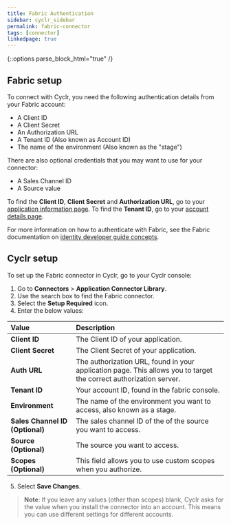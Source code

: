 ```yaml
---
title: Fabric Authentication
sidebar: cyclr_sidebar
permalink: fabric-connector
tags: [connector]
linkedpage: true
---
```

{::options parse_block_html="true" /}
<section class="card">

## Fabric setup

To connect with Cyclr, you need the following authentication details from your Fabric account:

*  A Client ID
*  A Client Secret
*  An Authorization URL
*  A Tenant ID (Also known as Account ID)
*  The name of the environment (Also known as the "stage")

There are also optional credentials that you may want to use for your connector:

*  A Sales Channel ID
*  A Source value

To find the **Client ID**, **Client Secret** and **Authorization URL**, go to your [application information page](https://live.copilot.fabric.inc/home/developer-tools/app/api/). To find the **Tenant ID**, go to your [account details page](https://live.copilot.fabric.inc/home/account-details).

For more information on how to authenticate with Fabric, see the Fabric documentation on [identity developer guide concepts](https://developer.fabric.inc/reference/identity-developer-guide-concepts).

</section>
<section class="card">

## Cyclr setup

To set up the Fabric connector in Cyclr, go to your Cyclr console:

1. Go to **Connectors** > **Application Connector Library**.
2. Use the search box to find the Fabric connector.
3. Select the **Setup Required** icon.
4. Enter the below values:

| **Value**          | **Description**                             |
| :----------------- | :------------------------------------------ |
| **Client ID**   | The Client ID of your application.      |
| **Client Secret**   | The Client Secret of your application.   |
| **Auth URL**| The authorization URL, found in your application page. This allows you to target the correct authorization server.      |
| **Tenant ID**| Your account ID, found in the fabric console.       |
| **Environment**| The name of the environment you want to access, also known as a stage.       |
| **Sales Channel ID (Optional)**| The sales channel ID of the of the source you want to access.       |
| **Source (Optional)**| The source you want to access.       |
| **Scopes (Optional)**| This field allows you to use custom scopes when you authorize.      |

5. Select **Save Changes**.

> **Note**: If you leave any values (other than scopes) blank, Cyclr asks for the value when you install the connector into an account. This means you can use different settings for different accounts.

</section>
